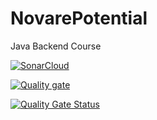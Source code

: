 # NovarePotential
Java Backend Course


[![SonarCloud](https://sonarcloud.io/images/project_badges/sonarcloud-white.svg)](https://sonarcloud.io/summary/new_code?id=paakat_Dummy)

[![Quality gate](https://sonarcloud.io/api/project_badges/quality_gate?project=paakat_Dummy)](https://sonarcloud.io/summary/new_code?id=paakat_Dummy)

[![Quality Gate Status](https://sonarcloud.io/api/project_badges/measure?project=paakat_Dummy&metric=alert_status)](https://sonarcloud.io/summary/new_code?id=paakat_Dummy)


